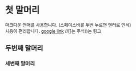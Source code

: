 # 첫 말머리
마크다운 언어를 사용합니다. (스페이스바를 두번 누르면 엔터로 인식)  
사용이 편리합니다.
[google link](https://www.google.com) //[]는 주석()는 링크
## 두번째 말머리
### 세번째 말머리
